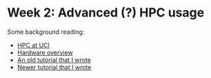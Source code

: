 # Week 2: Advanced (?) HPC usage

Some background reading:

* [HPC at UCI](https://hpc.oit.uci.edu/)
* [Hardware overview](https://hpc.oit.uci.edu/HPC_Overview.html)
* [An old tutorial that I wrote](https://hpc.oit.uci.edu/~krthornt/BioClusterGE.pdf)
* [Newer tutorial that I wrote](https://github.com/ThorntonLab/biocluster)
